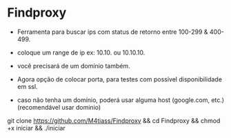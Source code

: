 # Findproxy

- Ferramenta para buscar ips com status de retorno entre 100-299 & 400-499.
- coloque um range de ip ex: 10.10. ou 10.10.10.
- você precisará de um domínio também.

- Agora opção de colocar porta, para testes com possível disponibilidade em ssl.
- caso não tenha um domínio, poderá usar alguma host (google.com, etc.)(recomendável usar dominio)

git clone https://github.com/M4tiass/Findproxy && cd Findproxy && chmod +x iniciar && ./iniciar
